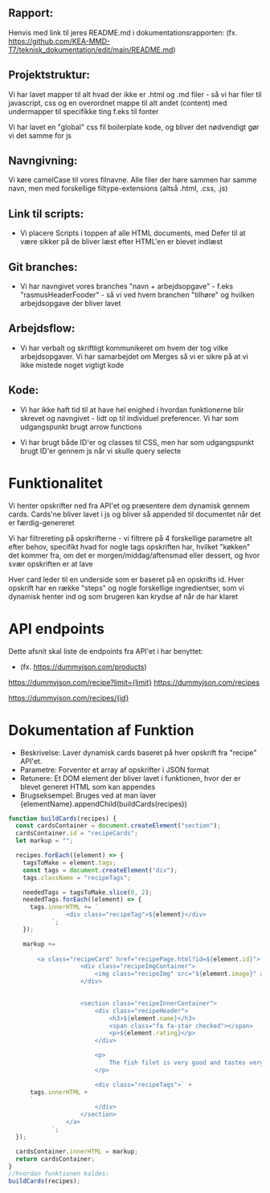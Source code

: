 ## Rapport:

Henvis med link til jeres README.md i dokumentationsrapporten:
(fx. https://github.com/KEA-MMD-T7/teknisk_dokumentation/edit/main/README.md)

## Projektstruktur:

Vi har lavet mapper til alt hvad der ikke er .html og .md filer - så vi har filer til javascript, css og en overordnet mappe til alt andet (content) med undermapper til specifikke ting f.eks til fonter

Vi har lavet en "global" css fil boilerplate kode, og bliver det nødvendigt gør vi det samme for js

## Navngivning:

Vi køre camelCase til vores filnavne. Alle filer der høre sammen har samme navn, men med forskellige filtype-extensions (altså .html, .css, .js)

## Link til scripts:

- Vi placere Scripts i toppen af alle HTML documents, med Defer til at være sikker på de bliver læst efter HTML'en er blevet indlæst

## Git branches:

- Vi har navngivet vores branches "navn + arbejdsopgave" - f.eks "rasmusHeaderFooder" - så vi ved hvem branchen "tilhøre" og hvilken arbejdsopgave der bliver lavet

## Arbejdsflow:

- Vi har verbalt og skriftligt kommunikeret om hvem der tog vilke arbejdsopgaver. Vi har samarbejdet om Merges så vi er sikre på at vi ikke mistede noget vigtigt kode

## Kode:

- Vi har ikke haft tid til at have hel enighed i hvordan funktionerne blir skrevet og navngivet - lidt op til individuel preferencer. Vi har som udgangspunkt brugt arrow functions

- Vi har brugt både ID'er og classes til CSS, men har som udgangspunkt brugt ID'er gennem js når vi skulle query selecte

# Funktionalitet

Vi henter opskrifter ned fra API'et og præsentere dem dynamisk gennem cards. Cards'ne bliver lavet i js og bliver så appended til documentet når det er færdig-genereret

Vi har filtrereting på opskrifterne - vi filtrere på 4 forskellige parametre alt efter behov, specifikt hvad for nogle tags opskriften har, hvilket "køkken" det kommer fra, om det er morgen/middag/aftensmad eller dessert, og hvor svær opskriften er at lave

Hver card leder til en underside som er baseret på en opskrifts id. Hver opskrift har en række "steps" og nogle forskellige ingredientser, som vi dynamisk henter ind og som brugeren kan krydse af når de har klaret

# API endpoints

Dette afsnit skal liste de endpoints fra API'et i har benyttet:

- (fx. https://dummyjson.com/products)

https://dummyjson.com/recipe?limit={limit}
https://dummyjson.com/recipes

https://dummyjson.com/recipes/{id}

# Dokumentation af Funktion

- Beskrivelse: Laver dynamisk cards baseret på hver opskrift fra "recipe" API'et.
- Parametre: Forventer et array af opskrifter i JSON format
- Retunere: Et DOM element der bliver lavet i funktionen, hvor der er blevet generet HTML som kan appendes
- Brugseksempel: Bruges ved at man laver {elementName}.appendChild(buildCards(recipes))

```javascript
function buildCards(recipes) {
  const cardsContainer = document.createElement("section");
  cardsContainer.id = "recipeCards";
  let markup = "";

  recipes.forEach((element) => {
    tagsToMake = element.tags;
    const tags = document.createElement("div");
    tags.className = "recipeTags";

    neededTags = tagsToMake.slice(0, 2);
    neededTags.forEach((element) => {
      tags.innerHTML += `
                <div class="recipeTag">${element}</div>
            `;
    });

    markup +=
      `
        <a class="recipeCard" href="recipePage.html?id=${element.id}">
                    <div class="recipeImgContainer">
                        <img class="recipeImg" src="${element.image}" alt="Recipe ${element.id}" />
                    </div>
                    

                    <section class="recipeInnerContainer">
                        <div class="recipeHeader">
                            <h3>${element.name}</h3>
                            <span class="fa fa-star checked"></span>
                            <p>${element.rating}</p>
                        </div>

                        <p>
                            The fish filet is very good and tastes very good and is very good to make because it tastes very good and Lorem Ipsum type shi osv osv. og så videre deromkring ja.
                        </p>

                        <div class="recipeTags">` +
      tags.innerHTML +
      `
                        </div>
                    </section>
                </a>
            `;
  });

  cardsContainer.innerHTML = markup;
  return cardsContainer;
}
//hvordan funktionen kaldes:
buildCards(recipes);
```
